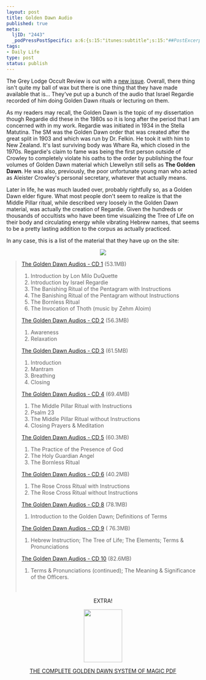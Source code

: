 ```yaml
--- 
layout: post
title: Golden Dawn Audio
published: true
meta: 
  ljID: "2443"
  _podPressPostSpecific: a:6:{s:15:"itunes:subtitle";s:15:"##PostExcerpt##";s:14:"itunes:summary";s:15:"##PostExcerpt##";s:15:"itunes:keywords";s:17:"##WordPressCats##";s:13:"itunes:author";s:10:"##Global##";s:15:"itunes:explicit";s:2:"No";s:12:"itunes:block";s:2:"No";}
tags: 
- Daily Life
type: post
status: publish
---
```

The Grey Lodge Occult Review is out with a <a href="http://www.greylodge.org/occultreview/">new issue</a>. Overall, there thing isn't quite my ball of wax but there is one thing that they have made available that is... They've put up a bunch of the audio that Israel Regardie recorded of him doing Golden Dawn rituals or lecturing on them.

As my readers may recall, the Golden Dawn is the topic of my dissertation though Regardie did these in the 1980s so it is long after the period that I am concerned with in my work. Regardie was initiated in 1934 in the Stella Matutina. The SM was the Golden Dawn order that was created after the great split in 1903 and which was run by Dr. Felkin. He took it with him to New Zealand. It's last surviving body was Whare Ra, which closed in the 1970s. Regardie's claim to fame was being the first person outside of Crowley to completely violate his oaths to the order by publishing the four volumes of Golden Dawn material which Llewellyn still sells as <strong>The Golden Dawn</strong>. He was also, previously, the poor unfortunate young man who acted as Aleister Crowley's personal secretary, whatever that actually means.

Later in life, he was much lauded over, probably rightfully so, as a Golden Dawn elder figure. What most people don't seem to realize is that the Middle Pillar ritual, while described very loosely in the Golden Dawn material, was actually the creation of Regardie. Given the hundreds or thousands of occultists who have been time visualizing the Tree of Life on their body and circulating energy while vibrating Hebrew names, that seems to be a pretty lasting addition to the corpus as actually practiced.

In any case, this is a list of the material that they have up on the site:
<p align="center"><img src="http://www.arcanology.com/images/rosecross.gif" border="0" /></p>

<blockquote>
<p align="left"><a href="http://www.greylodge.org/tracker/gettorrent.php?info_hash=f7f20554273b2cf54add4e86a38ba0ff57f3afd1">The Golden Dawn Audios - CD 1</a>  	(53.1MB)</p>

<ol>
	<li>Introduction by Lon Milo DuQuette</li>
	<li>Introduction by Israel Regardie</li>
	<li>The Banishing Ritual of the Pentagram with Instructions</li>
	<li>The Banishing Ritual of the Pentagram without Instructions</li>
	<li>The Bornless Ritual</li>
	<li>The Invocation of Thoth (music by Zehm Aloim)</li>
</ol>
<p align="left"><a href="http://www.greylodge.org/tracker/gettorrent.php?info_hash=64c3e6a04147d812a088171a02351da853cc9928">The Golden Dawn Audios - CD 2</a> 	(56.3MB)</p>

<ol>
	<li>Awareness</li>
	<li>Relaxation</li>
</ol>
<p align="left"><a href="http://www.greylodge.org/tracker/gettorrent.php?info_hash=0fb91579f53462a6da4f56b9cd68024d92354f1e">The Golden Dawn Audios - CD 3</a> (61.5MB)</p>

<ol>
	<li>Introduction</li>
	<li>Mantram</li>
	<li>Breathing</li>
	<li>Closing</li>
</ol>
<p align="left"><a href="http://www.greylodge.org/tracker/gettorrent.php?info_hash=9ee246a6b73808d51965f204a255efe37759171b">The Golden Dawn Audios - CD 4</a> (69.4MB)</p>

<ol>
	<li>The Middle Pillar Ritual with Instructions</li>
	<li>Psalm 23</li>
	<li>The Middle Pillar Ritual without Instructions</li>
	<li>Closing Prayers &amp; Meditation</li>
</ol>
<p align="left"><a href="http://www.greylodge.org/tracker/gettorrent.php?info_hash=58d9cb80e5206166f1b633a0120aeb5c5be532e7">The Golden Dawn Audios - CD 5</a> 	(60.3MB)</p>

<ol>
	<li>The Practice of the Presence of God</li>
	<li>The Holy Guardian Angel</li>
	<li>The Bornless Ritual</li>
</ol>
<p align="left"><a href="http://www.greylodge.org/tracker/gettorrent.php?info_hash=10bdb61ea68508e6d04b546c1e1a0e0dabe5a28a">The Golden Dawn Audios - CD 6</a> 	(40.2MB)</p>

<ol>
	<li>  The Rose Cross Ritual with Instructions</li>
	<li>The Rose Cross Ritual without Instructions</li>
</ol>
<p align="left"><a href="http://www.greylodge.org/tracker/gettorrent.php?info_hash=48af1bf963327ffc877be0ba77f76651f8f94b36">The Golden Dawn Audios - CD 8</a> 	(78.1MB)</p>

<ol>
	<li> Introduction to the Golden Dawn; Definitions of Terms</li>
</ol>
<p align="left"><a href="http://www.greylodge.org/tracker/gettorrent.php?info_hash=0f68e1a1d390301ab3fb96fb8838ef0d57d5b903">The Golden Dawn Audios - CD 9</a> (	76.3MB)</p>

<ol>
	<li>                    Hebrew Instruction; The Tree of Life; The Elements; Terms &amp;  Pronunciations</li>
</ol>
<p align="left"><a href="http://www.greylodge.org/tracker/gettorrent.php?info_hash=155714b7729632b1f718b690c81743e95dea1e62">The Golden Dawn Audios - CD 10</a> (82.6MB)</p>

<ol>
	<li>                     Terms &amp; Pronunciations (continued); The Meaning &amp; Significance of the Officers.</li>
</ol>
<p align="left">&nbsp;</p>
</blockquote>
<p align="center">EXTRA!</p>
<p align="center"><img src="http://www.arcanology.com/images/gdbook.jpg" border="0" height="138" width="100" /></p>
<p class="style71" align="center"><span class="style74"><a href="http://www.greylodge.org/occultreview/glor_018/COMPLETE-GOLDEN-DAWN-SYSTEM-OF-MAGIC.pdf">THE COMPLETE GOLDEN DAWN SYSTEM OF MAGIC PDF</a></span></p>
